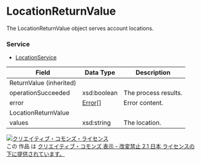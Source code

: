 # LocationReturnValue
The LocationReturnValue object serves account locations.
### Service
+ [LocationService](../services/LocationService.md)

| Field | Data Type | Description | 
|---|---|---|
| ReturnValue (inherited)|||
| operationSucceeded| xsd:boolean| The process results. |
| error| <a href="./Error.md%0D%0A">Error</a>[]| Error content. |
| LocationReturnValue|||
| values| xsd:string| The location. |
<a rel="license" href="http://creativecommons.org/licenses/by-nd/2.1/jp/"><img alt="クリエイティブ・コモンズ・ライセンス" style="border-width:0" src="https://i.creativecommons.org/l/by-nd/2.1/jp/88x31.png" /></a><br />この 作品 は <a rel="license" href="http://creativecommons.org/licenses/by-nd/2.1/jp/">クリエイティブ・コモンズ 表示 - 改変禁止 2.1 日本 ライセンスの下に提供されています。</a>
